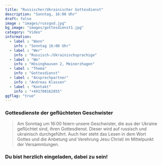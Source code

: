 ```yaml
---
title: "Russischer/Ukrainischer Gottesdienst"
description: "Sonntag, 16:00 Uhr"
draft: false
image : "images/russgod.jpg"
bg_image: "images/gottesdienst1.jpg"
category: "Video"
information:
  - label : "Wann"
    info : "Sonntag 16:00 Uhr"
  - label : "Wer"
    info : "Russisch-/Ukrainischsprachige"
  - label : "Wo"
    info : "Hösinghausen 2, Meinerzhagen"
  - label : "Thema"
    info : "Gottesdienst"
  - label : "Ansprechpartner"
    info : "Andreas Klassen"
  - label : "Kontakt"
    info : "+491708162855"
ggflag: "true"
---
```


### Gottesdienste der geflüchteten Geschwister

> Am Sonntag um 16:00 feiern unsere Geschwister, die aus der Ukraine geflüchtet sind, ihren Gottesdienst. Dieser wird auf russisch und ukrainisch durchgeführt. Auch hier steht das Lesen in dem Wort Gottes und die Anbetung und Verehrung Jesu Christi im Mittelpunkt der Versammlungen.

### Du bist herzlich eingeladen, dabei zu sein!

